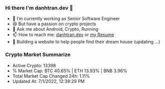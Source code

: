 ### Hi there I'm danhtran.dev 👋

- 🔭 I’m currently working as Senior Software Engineer
- 😄 But have a passion on crypto projects
- 💬 Ask me about Android, Crypto, Running 
- 📫 How to reach me: <a href="https://danhtran.dev" target="_blank">danhtran.dev</a> or <a href="Developer-Resume.pdf" target="_blank">my Resume</a>
- 🌱 Building a website to help people find their dream house (updating ...)

### Crypto Market Summarize
- Active Crypto: 13398
- % Market Cap: BTC 40.65% | ETH 13.93% | BNB 3.96%
- Total Market Cap Changed 24h: 1.11%
- Updated At: 7/1/2022, 12:39:29 PM
